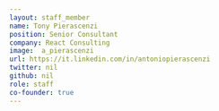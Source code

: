 ```yaml
---
layout: staff_member
name: Tony Pierascenzi
position: Senior Consultant
company: React Consulting
image:  a_pierascenzi
url: https://it.linkedin.com/in/antoniopierascenzi
twitter: nil
github: nil
role: staff
co-founder: true
---
```

<!-- Da inserire -->